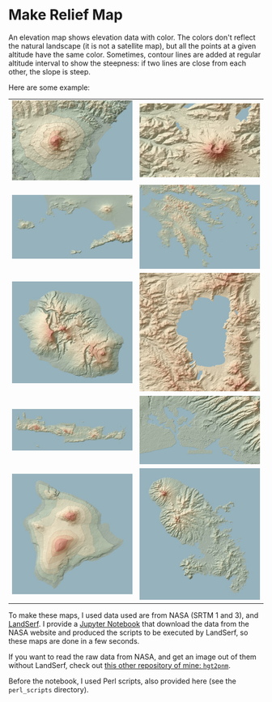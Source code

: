 # Make Relief Map

An elevation map shows elevation data with color. The colors don't reflect the natural landscape (it is not a satellite map), but all the points at a given altitude have the same color. Sometimes, contour lines are added at regular altitude interval to show the steepness: if two lines are close from each other, the slope is steep.

Here are some example:

<table>
   <tr>
      <td><a href="samples/public/etna.jpg"><img src="samples/public/etna_thumb.jpg" target="_blank" width="300px"></a></td>
      <td><a href="samples/public/saint_helens.jpg"><img src="samples/public/saint_helens_thumb.jpg" target="_blank" width="300px"></a></td>
   </tr>
   <tr>
      <td><a href="samples/public/naples.jpg"><img src="samples/public/naples_thumb.jpg" target="_blank" width="300px"></a></td>
      <td><a href="samples/public/peloponese.jpg"><img src="samples/public/peloponese_thumb.jpg" target="_blank" width="300px"></a></td>
   </tr>
   <tr>
      <td><a href="samples/public/reunion.jpg"><img src="samples/public/reunion_thumb.jpg" target="_blank" width="300px"></a></td>
      <td><a href="samples/public/tahoe.jpg"><img src="samples/public/tahoe_thumb.jpg" target="_blank" width="300px"></a></td>
   </tr>
   <tr>
      <td><a href="samples/public/crete.jpg"><img src="samples/public/crete_thumb.jpg" target="_blank" width="300px"></a></td>
      <td><a href="samples/public/honolulu.jpg"><img src="samples/public/honolulu_thumb.jpg" target="_blank" width="300px"></a></td>
   </tr>
   <tr>
      <td><a href="samples/public/hawaii.jpg"><img src="samples/public/hawaii_thumb.jpg" target="_blank" width="300px"></a></td>
      <td><a href="samples/public/martinique.jpg"><img src="samples/public/martinique_thumb.jpg" target="_blank" width="300px"></a></td>
   </tr>
</table>

To make these maps, I used data used are from NASA (SRTM 1 and 3), and [LandSerf](http://www.staff.city.ac.uk/~jwo/landserf/).  I provide a [Jupyter Notebook](elevation_map_maker.ipynb) that download the data from the NASA website and produced the scripts to be executed by LandSerf, so these maps are done in a few seconds.

If you want to read the raw data from NASA, and get an image out of them without LandSerf, check out [this other repository of mine: `hgt2pnm`](https://github.com/boberle/hgt2pnm).

Before the notebook, I used Perl scripts, also provided here (see the `perl_scripts` directory).

